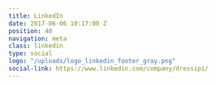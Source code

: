 ```yaml
---
title: LinkedIn
date: 2017-06-06 10:17:00 Z
position: 40
navigation: meta
class: linkedin
type: social
logo: "/uploads/logo_linkedin_footer_gray.png"
social-link: https://www.linkedin.com/company/dressipi/
---
```


